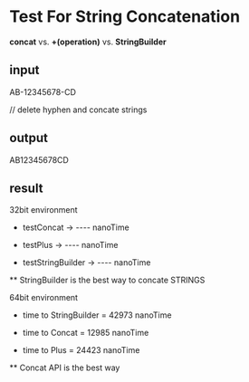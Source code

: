 # Test For String Concatenation
**concat** vs. **+(operation)** vs. **StringBuilder**


**input**
---

AB-12345678-CD

// delete hyphen and concate strings


**output**
---

AB12345678CD


**result**
---

32bit environment

* testConcat  ->  ---- nanoTime

* testPlus    ->  ---- nanoTime

* testStringBuilder ->  ---- nanoTime

** StringBuilder is the best way to concate STRINGS

64bit environment

* time to StringBuilder =	42973 nanoTime

* time to Concat =	12985 nanoTime

* time to Plus =		24423 nanoTime

** Concat API is the best way 
